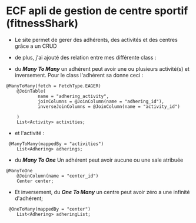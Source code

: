 # ECF apli de gestion de centre sportif (fitnessShark)

- Le site permet de gerer des adhérents, des activités et des centres grâce a un CRUD



- de plus, j'ai ajouté des relation entre mes différente class : 

- du ***Many To Many*** 
un adhérent peut avoir une ou plusieurs activité(s) et inversement. 
Pour le class l'adhérent sa donne ceci : 

```
@ManyToMany(fetch = FetchType.EAGER)
    @JoinTable(
            name = "adhering_activity",
            joinColumns = @JoinColumn(name = "adhering_id"),
            inverseJoinColumns = @JoinColumn(name = "activity_id")

    )
    List<Activity> activities;
```

- et l'activité :
```
 @ManyToMany(mappedBy = "activities")
    List<Adhering> adherings;
```


 - du ***Many To One*** 
Un adhérent peut avoir aucune ou une sale atribuée
```
@ManyToOne
    @JoinColumn(name = "center_id")
    Center center;
```

- Et inversement, du ***One To Many***
un centre peut avoir zéro a une infinité d'adhérent;
```
 @OneToMany(mappedBy = "center")
    List<Adhering> adheringList;
```